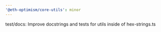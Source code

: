 ```yaml
---
'@eth-optimism/core-utils': minor
---
```


test/docs: Improve docstrings and tests for utils inside of hex-strings.ts
